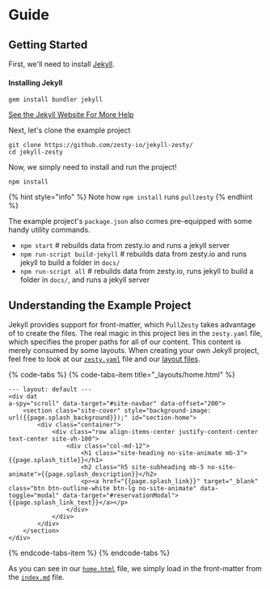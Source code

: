 # Guide

## Getting Started

First, we'll need to install [Jekyll](https://jekyllrb.com).

#### Installing Jekyll

```text
gem install bundler jekyll
```

[See the Jekyll Website For More Help](https://jekyllrb.com/docs/installation/)

Next, let's clone the example project

```text
git clone https://github.com/zesty-io/jekyll-zesty/
cd jekyll-zesty
```

Now, we simply need to install and run the project!

```text
npm install
```

{% hint style="info" %}
Note how `npm install` runs `pullzesty`
{% endhint %}

The example project's `package.json` also comes pre-equipped with some handy utility commands.

* `npm start` \# rebuilds data from zesty.io and runs a jekyll server
* `npm run-script build-jekyll` \# rebuilds data from zesty.io and runs jekyll to build a folder in `docs/`
* `npm run-script all` \# rebuilds data from zesty.io, runs jekyll to build a folder in `docs/`, and runs a jekyll server

## Understanding the Example Project

Jekyll provides support for front-matter, which `PullZesty` takes advantage of to create the files. The real magic in this project lies in the `zesty.yaml` file, which specifies the proper paths for all of our content. This content is merely consumed by some layouts. When creating your own Jekyll project, feel free to look at our [`zesty.yaml`](https://github.com/zesty-io/jekyll-zesty/blob/master/zesty.yaml) file and our [layout files](https://github.com/zesty-io/jekyll-zesty/blob/master/_layouts/).

{% code-tabs %}
{% code-tabs-item title="\_layouts/home.html" %}
```markup
--- layout: default ---
<div dat
a-spy="scroll" data-target="#site-navbar" data-offset="200">
    <section class="site-cover" style="background-image: url({{page.splash_background}});" id="section-home">
        <div class="container">
            <div class="row align-items-center justify-content-center text-center site-vh-100">
                <div class="col-md-12">
                    <h1 class="site-heading no-site-animate mb-3">{{page.splash_title}}</h1>
                    <h2 class="h5 site-subheading mb-5 no-site-animate">{{page.splash_description}}</h2>
                    <p><a href="{{page.splash_link}}" target="_blank" class="btn btn-outline-white btn-lg no-site-animate" data-toggle="modal" data-target="#reservationModal">{{page.splash_link_text}}</a></p>
                </div>
            </div>
        </div>
    </section>
</div>
```
{% endcode-tabs-item %}
{% endcode-tabs %}

As you can see in our [`home.html`](https://github.com/zesty-io/jekyll-zesty/blob/master/_layouts/home.html) file, we simply load in the front-matter from the [`index.md`](https://github.com/zesty-io/jekyll-zesty/blob/master/index.md) file.
